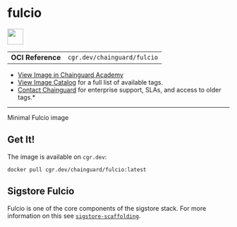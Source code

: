 <!--monopod:start-->
# fulcio

<!--url:start-->
<a href="http://sigstore.dev/">
<!--logo:start-->
  <img src="https://storage.googleapis.com/chainguard-academy/logos/fulcio/logo.svg" width="36px" height="36px" />
<!--logo:end-->
</a>
<!--url:end-->

| | |
| - | - |
| **OCI Reference** | `cgr.dev/chainguard/fulcio` |

* [View Image in Chainguard Academy](https://edu.chainguard.dev/chainguard/chainguard-images/reference/fulcio/overview/)
* [View Image Catalog](https://console.enforce.dev/images/catalog) for a full list of available tags.
* [Contact Chainguard](https://www.chainguard.dev/chainguard-images) for enterprise support, SLAs, and access to older tags.*
---
<!--monopod:end-->

<!--overview:start-->
Minimal Fulcio image
<!--overview:end-->

<!--getting:start-->
## Get It!
The image is available on `cgr.dev`:

```
docker pull cgr.dev/chainguard/fulcio:latest
```
<!--getting:end-->

<!--body:start-->
## Sigstore Fulcio

Fulcio is one of the core components of the sigstore stack.  For more information
on this see [`sigstore-scaffolding`](../sigstore-scaffolding/).
<!--body:end-->
